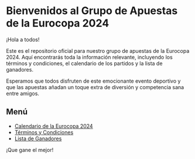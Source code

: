 # Bienvenidos al Grupo de Apuestas de la Eurocopa 2024

¡Hola a todos!

Este es el repositorio oficial para nuestro grupo de apuestas de la Eurocopa 2024. Aquí encontrarás toda la información relevante, incluyendo los términos y condiciones, el calendario de los partidos y la lista de ganadores.

Esperamos que todos disfruten de este emocionante evento deportivo y que las apuestas añadan un toque extra de diversión y competencia sana entre amigos.

## Menú

- [Calendario de la Eurocopa 2024](https://www.google.com/search?q=google+eurocopa+2024&oq=google+eurocopa+2024&gs_lcrp=EgZjaHJvbWUyBggAEEUYOTIICAEQABgWGB4yBggCEEUYQNIBCDY4ODRqMGoxqAIAsAIA&sourceid=chrome&ie=UTF-8#sie=lg;/m/0ynsg3h;2;/m/01l10v;mt;fp;1;;;)
- [Términos y Condiciones](terminosycondiciones.md)
- [Lista de Ganadores](ganadores.md)

¡Que gane el mejor!
